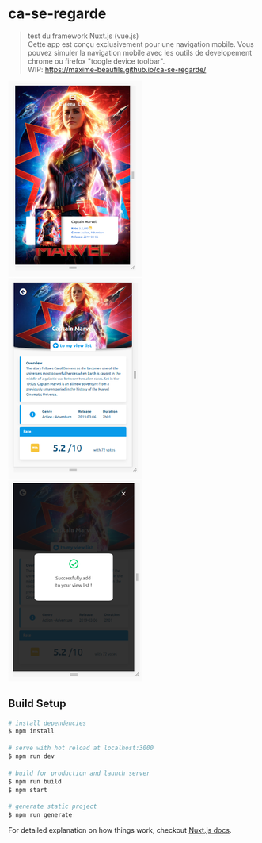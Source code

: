 # ca-se-regarde

> test du framework Nuxt.js (vue.js)<br/>
Cette app est conçu exclusivement pour une navigation mobile. Vous pouvez simuler la navigation mobile avec les outils de developement chrome ou firefox "toogle device toolbar". <br/>
WIP: https://maxime-beaufils.github.io/ca-se-regarde/

<p float="left">
<img src="https://github.com/Maxime-Beaufils/ca-se-regarde/blob/master/img/img1.png" width="270">
<img src="https://github.com/Maxime-Beaufils/ca-se-regarde/blob/master/img/img2.png" width="270">
<img src="https://github.com/Maxime-Beaufils/ca-se-regarde/blob/master/img/img3.png" width="270">
</p>


## Build Setup

``` bash
# install dependencies
$ npm install

# serve with hot reload at localhost:3000
$ npm run dev

# build for production and launch server
$ npm run build
$ npm start

# generate static project
$ npm run generate
```

For detailed explanation on how things work, checkout [Nuxt.js docs](https://nuxtjs.org).
